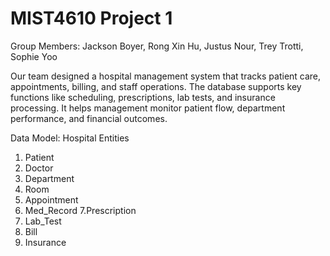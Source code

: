 # MIST4610 Project 1

Group Members: Jackson Boyer, Rong Xin Hu, Justus Nour, Trey Trotti, Sophie Yoo

Our team designed a hospital management system that tracks patient care, appointments, billing, and staff operations. The database supports key functions like scheduling, prescriptions, lab tests, and insurance processing. It helps management monitor patient flow, department performance, and financial outcomes.

Data Model: Hospital 
Entities
1. Patient
2. Doctor
3. Department
4. Room
5. Appointment
6. Med_Record
7.Prescription
8. Lab_Test
9. Bill
10. Insurance


  
